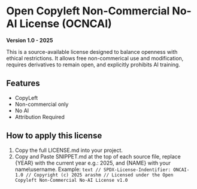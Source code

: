 # Open Copyleft Non-Commercial No-AI License (OCNCAI)
**Version 1.0 - 2025**

This is a source-available license designed to balance openness with ethical restrictions. It allows free non-commerical use and modification, requires derivatives to remain open, and explicitly prohibits AI training.

## Features
- CopyLeft
- Non-commercial only
- No AI
- Attribution Required

## How to apply this license
1. Copy the full LICENSE.md into your project.
2. Copy and Paste SNIPPET.md at the top of each source file, replace {YEAR} with the current year e.g.: 2025, and {NAME} with your name\username.
    Example:
        ```text
        // SPDX-License-Indentifier: ONCAI-1.0
        // Copyright (c) 2025 arashm
        // Licensed under the Open Copyleft Non-Commercial No-AI License v1.0
        ```

